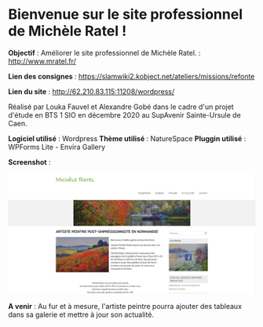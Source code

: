 # Bienvenue sur le site professionnel de Michèle Ratel !

**Objectif** : Améliorer le site professionnel de Michèle Ratel.
             : http://www.mratel.fr/

**Lien des consignes** : https://slamwiki2.kobject.net/ateliers/missions/refonte

**Lien du site** : http://62.210.83.115:11208/wordpress/

Réalisé par Louka Fauvel et Alexandre Gobé dans le cadre d'un projet d'étude en BTS 1 SIO en décembre 2020 au SupAvenir Sainte-Ursule de Caen.

**Logiciel utilisé** : Wordpress
**Thème utilisé** : NatureSpace
**Pluggin utilisé** : WPForms Lite - Envira Gallery

**Screenshot** :

![Capture d’écran Accueil](document/Capture_d’écran_Accueil.png)

**A venir** : Au fur et à mesure, l'artiste peintre pourra ajouter des tableaux dans sa galerie et mettre à jour son actualité.

